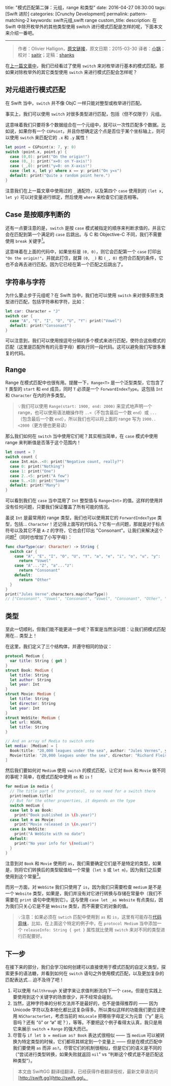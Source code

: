 title: "模式匹配第二弹：元组，range 和类型"
date: 2016-04-27 08:30:00
tags: [Swift 进阶]
categories: [Crunchy Development]
permalink: pattern-matching-2
keywords: swift元组,swift range
custom_title: 
description: 在 Swift 中除开枚举外的其他类型使用 switch 进行模式匹配是怎样的呢，下面本文来介绍一番吧。

---
> 作者：Olivier Halligon，[原文链接](http://alisoftware.github.io/swift/2016/03/30/pattern-matching-2/)，原文日期：2015-03-30
> 译者：[小锅](http://www.swiftyper.com)；校对：[saitjr](http://www.saitjr.com)；定稿：[shanks](http://codebuild.me/)
  







<!--此处开始正文-->

在[上一篇文章中](http://alisoftware.github.io/swift/2016/03/27/pattern-matching-1/)，我们已经看过了使用 `switch` 来对枚举进行基本的模式匹配。那如果对除枚举外的其它类型使用 `switch` 来进行模式匹配会怎样呢？

<!--more-->

## 对元组进行模式匹配

在 Swift 当中，`switch` 并不像 ObjC 一样只能对整型或枚举进行匹配。

事实上，我们可以使用 `switch` 对很多类型进行匹配，包括（但不仅限于）元组。

这意味着我们只要将多个数据组合在一个元组中，就可以一次性匹配多个数据。比如说，如果你有一个 `CGPoint`，并且你想确定这个点是否位于某个坐标轴上，则可以使用 `switch` 来匹配它的 `.x` 和 `.y` 属性！

```swift
let point = CGPoint(x: 7, y: 0)
switch (point.x, point.y) {
  case (0,0): print("On the origin!")
  case (0,_): print("x=0: on Y-axis!")
  case (_,0): print("y=0: on X-axis!")
  case (let x, let y) where x == y: print("On y=x")
  default: print("Quite a random point here.")
}
```

注意我们在上一篇文章中使用过的 `_` 通配符，以及第四个  `case` 使用到的 `(let x, let y)` 可以对变量进行绑定，然后使用 `where` 来检查它们是否相等。

## Case 是按顺序判断的

还有一点要注意的是，`switch` 是按 `case` 模式被指定的顺序来判断求值的，并且它会在匹配到第一个满足的 `case` 后跳出。与 C 和 Objective-C 不同，我们不需要使用 `break` 关键字[<sup>1</sup>](#fallthrough)。

这意味着在上面的代码中，如果坐标是 `(0, 0)`，则它会匹配第一个 `case` 打印出 `"On the origin!"`，并就此打住，就算 `(0, _)` 和 `(_, 0)` 也符合匹配的条件，它也不会再去进行匹配。因为它已经在第一个匹配之后跳出了。

## 字符串与字符

为什么要止步于元组呢？在 Swift 当中，我们也可以使用 `switch` 来对很多原生类型进行匹配，包括字符串和字符，比如：

```swift
let car: Character = "J"
switch car {
  case "A", "E", "I", "O", "U", "Y": print("Vowel")
  default: print("Consonant")
}
```

可以注意到，我们可以使用按逗号分隔的多个模式来进行匹配，使符合这些模式的匹配（这里是匹配所有的元音字母）都执行同一段代码。这可以避免我们写很多重复的代码。

## Range

Range 在模式匹配中也很有用。提醒一下，`Range<T>` 是一个泛型类型，它包含了 `T` 类型的 `start` 和 `end` 成员，同时 `T` 必须是一个 `ForwardIndexType`。这包括 `Int` 和 `Character` 在内的许多类型。

> 💡我们可以使用 `Range(start: 1900, end: 2000)` 来显式地声明一个 range，也可以使用语法糖操作符 `..<`（不包含最后一个数 `end`）或 `...`（包含最后一个数 `end`），所以我们也可以将上面的 range 写为 `1900..<2000`（更方便也更易读）

那么我们如何在 `switch` 当中使用它们呢？其实相当简单，在 `case` 模式中使用 range 来判断值是否落于这个范围内！

```swift
let count = 7
switch count {
  case Int.min..<0: print("Negative count, really?")
  case 0: print("Nothing")
  case 1: print("One")
  case 2..<5: print("A few")
  case 5..<10: print("Some")
  default: print("Many")
}
```

可以看到我们在 `case` 当中混用了 `Int` 整型值与 `Range<Int>` 的值。这样的使用并没有任何问题，只要我们保证覆盖了所有可能的情况。

虽说 `Int` 是最常用的 range 类型，我们也可以使用其它的 `ForwardIndexType` 类型，包括... `Character`！还记得上面写的代码么？它有一点问题，那就是对于标点符号以及其它不是 `A-Z` 的字符，它也会打印出 "Consonant"。让我们来解决这个问题[<sup>2</sup>](#only-for-demo)（同时也增加了小写字母）：

```swift
func charType(car: Character) -> String {
  switch car {
    case "A", "E", "I", "O", "U", "Y", "a", "e", "i", "o", "u", "y":
      return "Vowel"
    case "A"..."Z", "a"..."z":
      return "Consonant"
    default:
      return "Other"
  }
}
print("Jules Verne".characters.map(charType))
// ["Consonant", "Vowel", "Consonant", "Vowel", "Consonant", "Other", "Consonant", "Vowel", "Consonant", "Consonant", "Vowel"]
```

## 类型

至此一切顺利，但我们能不能更进一步呢？答案是当然没问题：让我们把模式匹配用在... 类型上！

在这里，我们定义了三个结构体，并遵守相同的协议：

```swift
protocol Medium {
  var title: String { get }
}
struct Book: Medium {
  let title: String
  let author: String
  let year: Int
}
struct Movie: Medium {
  let title: String
  let director: String
  let year: Int
}
struct WebSite: Medium {
  let url: NSURL
  let title: String
}

// And an array of Media to switch onto
let media: [Medium] = [
  Book(title: "20,000 leagues under the sea", author: "Jules Vernes", year: 1870),
  Movie(title: "20,000 leagues under the sea", director: "Richard Fleischer", year: 1955)
]
```

然后我们要如何对 `Medium` 使用 `switch` 的模式匹配，让它对 `Book` 和 `Movie` 做不同的事呢？简单，在模式匹配中使用 `as` 和 `is`！

```swift
for medium in media {
  // The title part of the protocol, so no need for a switch there
  print(medium.title)
  // But for the other properties, it depends on the type
  switch medium {
  case let b as Book:
    print("Book published in \(b.year)")
  case let m as Movie:
    print("Movie released in \(m.year)")
  case is WebSite:
    print("A WebSite with no date")
  default:
    print("No year info for \(medium)")
  }
}
```

注意到对 `Book` 和 `Movie` 使用的 `as`，我们需要确定它们是不是特定的类型，如果是，则将它们转换后的类型赋值给一个常量（`let b` 或 `let m`)，因为我们之后要使用到这个常量[<sup>3</sup>](#no-qmark)。

而另一方面，对 `WebSite` 我们只使用了 `is`，因为我们只需要检查 `medium` 是不是一个 `Website` 类型，如果是，我们并没有对它进行转换与存储在常量中（我们不需要在 `print` 语句中使用到它）。这与使用 `case let _as Website` 有点类似，因为我们只关心它是不是 `Website` 类型，而不需要它的对象的值。

> 💡注意：如果必须在 `swtich` 匹配中使用到 `as` 和 `is`，这里有可能存在[代码异味](https://zh.wikipedia.org/wiki/代码异味)，比如，在上面这个特定的例子中，在 `protocol Medium` 当中添加一个 `releaseInfo: String { get }` 属性就比使用 `switch` 来对不同的类型进行匹配要好。

## 下一步

在接下来的部分，我们会学习如何创建可以直接使用于模式匹配的自定义类型，探索更多的语法糖，并看到如何在 `switch` 语句之外使用模式匹配，以及更加复杂的匹配表达式... 迫不及待了吧！

1. <span id="fallthrough" />可以使用 `fallthrough` 关键字来让求值判断流向下一个 `case`。但是在实践上要使用到这个关键字的场景很少，并不经常会碰到。
2. <span id="only-for-demo"/>当然，这种字符串的分析方法并不是最好的，也不是值得推荐的 —— 因为 Unicode 字符以及本地化都比这复杂得多。所以类似这样的功能我们更应该使用 `NSCharacterSet`，考虑当前的 `NSLocale` 把哪些字母定义为元音（“y” 是元音吗？还有 “õ” or “ø” 呢？），等等。不要把这个例子看得太认真，我只是用它来展示 `switch` + `Range` 的强大而已。
3. <span id="no-qmark" />尽管与 `if let b = medium as? Book` 表达式很相似 —— 当 `medium` 可以被转换为特定类型的时候，它们都将其绑定到一个变量上 —— 但是在模式匹配中我们要使用 `as` 而非 `as?`。尽管它们的机制很相似，但是它们的语义是不同的（“尝试进行类型转换，如果失败就返回 `nil`” vs “判断这个模式是不是匹配这种类型”）。
> 本文由 SwiftGG 翻译组翻译，已经获得作者翻译授权，最新文章请访问 [http://swift.gg](http://swift.gg)。